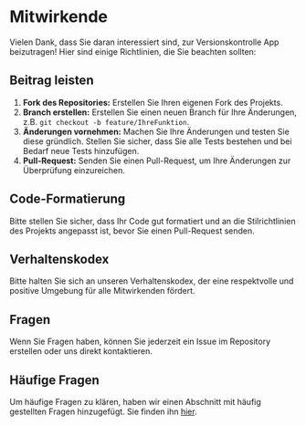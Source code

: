 # Mitwirkende

Vielen Dank, dass Sie daran interessiert sind, zur Versionskontrolle App beizutragen! Hier sind einige Richtlinien, die Sie beachten sollten:

## Beitrag leisten
1. **Fork des Repositories:** Erstellen Sie Ihren eigenen Fork des Projekts.
2. **Branch erstellen:** Erstellen Sie einen neuen Branch für Ihre Änderungen, z.B. `git checkout -b feature/IhreFunktion`.
3. **Änderungen vornehmen:** Machen Sie Ihre Änderungen und testen Sie diese gründlich. Stellen Sie sicher, dass Sie alle Tests bestehen und bei Bedarf neue Tests hinzufügen.
4. **Pull-Request:** Senden Sie einen Pull-Request, um Ihre Änderungen zur Überprüfung einzureichen.

## Code-Formatierung
Bitte stellen Sie sicher, dass Ihr Code gut formatiert und an die Stilrichtlinien des Projekts angepasst ist, bevor Sie einen Pull-Request senden.

## Verhaltenskodex
Bitte halten Sie sich an unseren Verhaltenskodex, der eine respektvolle und positive Umgebung für alle Mitwirkenden fördert.

## Fragen
Wenn Sie Fragen haben, können Sie jederzeit ein Issue im Repository erstellen oder uns direkt kontaktieren.

## Häufige Fragen
Um häufige Fragen zu klären, haben wir einen Abschnitt mit häufig gestellten Fragen hinzugefügt. Sie finden ihn [hier](https://newdocumentation.com/faq).